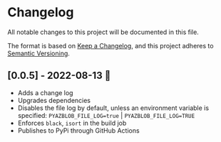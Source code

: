 # Changelog

All notable changes to this project will be documented in this file.

The format is based on [Keep a Changelog](https://keepachangelog.com/en/1.0.0/),
and this project adheres to [Semantic Versioning](https://semver.org/spec/v2.0.0.html).

## [0.0.5] - 2022-08-13 :gem:
- Adds a change log
- Upgrades dependencies
- Disables the file log by default, unless an environment variable is specified:
  `PYAZBLOB_FILE_LOG=true` | `PYAZBLOB_FILE_LOG=TRUE`
- Enforces `black`, `isort` in the build job
- Publishes to PyPi through GitHub Actions
